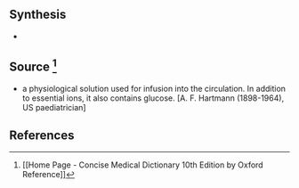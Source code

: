 ## Synthesis
- 
## Source [^1]
- a physiological solution used for infusion into the circulation. In addition to essential ions, it also contains glucose. \[A. F. Hartmann (1898-1964), US paediatrician]
## References

[^1]: [[Home Page - Concise Medical Dictionary 10th Edition by Oxford Reference]]